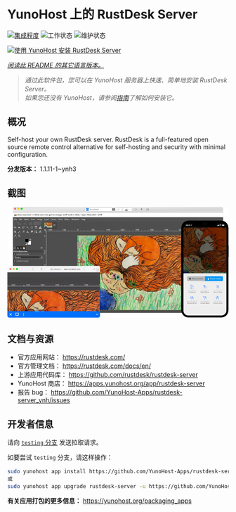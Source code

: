 <!--
注意：此 README 由 <https://github.com/YunoHost/apps/tree/master/tools/readme_generator> 自动生成
请勿手动编辑。
-->

# YunoHost 上的 RustDesk Server

[![集成程度](https://dash.yunohost.org/integration/rustdesk-server.svg)](https://ci-apps.yunohost.org/ci/apps/rustdesk-server/) ![工作状态](https://ci-apps.yunohost.org/ci/badges/rustdesk-server.status.svg) ![维护状态](https://ci-apps.yunohost.org/ci/badges/rustdesk-server.maintain.svg)

[![使用 YunoHost 安装 RustDesk Server](https://install-app.yunohost.org/install-with-yunohost.svg)](https://install-app.yunohost.org/?app=rustdesk-server)

*[阅读此 README 的其它语言版本。](./ALL_README.md)*

> *通过此软件包，您可以在 YunoHost 服务器上快速、简单地安装 RustDesk Server。*  
> *如果您还没有 YunoHost，请参阅[指南](https://yunohost.org/install)了解如何安装它。*

## 概况

Self-host your own RustDesk server. RustDesk is a full-featured open source remote control alternative for self-hosting and security with minimal configuration.

**分发版本：** 1.1.11-1~ynh3

## 截图

![RustDesk Server 的截图](./doc/screenshots/screenshot.png)

## 文档与资源

- 官方应用网站： <https://rustdesk.com/>
- 官方管理文档： <https://rustdesk.com/docs/en/>
- 上游应用代码库： <https://github.com/rustdesk/rustdesk-server>
- YunoHost 商店： <https://apps.yunohost.org/app/rustdesk-server>
- 报告 bug： <https://github.com/YunoHost-Apps/rustdesk-server_ynh/issues>

## 开发者信息

请向 [`testing` 分支](https://github.com/YunoHost-Apps/rustdesk-server_ynh/tree/testing) 发送拉取请求。

如要尝试 `testing` 分支，请这样操作：

```bash
sudo yunohost app install https://github.com/YunoHost-Apps/rustdesk-server_ynh/tree/testing --debug
或
sudo yunohost app upgrade rustdesk-server -u https://github.com/YunoHost-Apps/rustdesk-server_ynh/tree/testing --debug
```

**有关应用打包的更多信息：** <https://yunohost.org/packaging_apps>
